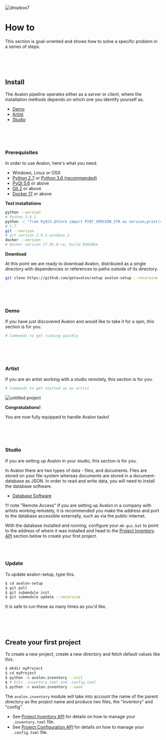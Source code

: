 ![dropbox7](https://user-images.githubusercontent.com/2152766/27370769-f788c0f2-5655-11e7-9ba8-93e8b8de70df.png)

# How to

This section is goal-oriented and shows how to solve a specific problem in a series of steps.

<br>
<br>
<br>

## Install

The Avalon pipeline operates either as a *server* or *client*, where the installation methods depends on which one you identify yourself as.

- [Demo](#demo)
- [Artist](#artist)
- [Studio](#studio)

<br>
<br>
<br>

### Prerequisites

In order to use Avalon, here's what you need.

- Windows, Linux or OSX
- [Python 2.7](https://www.python.org/downloads/) or [Python 3.6 (recommended)](https://www.python.org/downloads/)
- [PyQt 5.6](https://www.riverbankcomputing.com/software/pyqt/download5) or above
- [Git 2](https://git-scm.com/download) or above
- [Docker 17](https://www.docker.com/) or above

**Test installations**

```bash
python --version
# Python 3.6.1
python -c "from PyQt5.QtCore import PYQT_VERSION_STR as version;print(version)"
# 5.7
git --version
# git version 2.8.3.windows.1
docker --version
# Docker version 17.05.0-ce, build 89658be
```

**Download**

At this point we are ready to download Avalon, distributed as a single directory with dependencies or references to paths outside of its directory.

```bash
git clone https://github.com/getavalon/setup avalon-setup --recursive
```

<br>
<br>
<br>

### Demo

If you have just discovered Avalon and would like to take it for a spin, this section is for you.

```bash
# Commands to get running quickly
```

<br>
<br>
<br>

### Artist

If you are an artist working with a studio remotely, this section is for you.

```bash
# Commands to get started as an artist
```

![untitled project](https://cloud.githubusercontent.com/assets/2152766/26095001/00d078c0-3a14-11e7-9b9b-892fd7aec01b.gif)

**Congratulations!**

You are now fully equipped to handle Avalon tasks!

<br>
<br>
<br>

### Studio

If you are setting up Avalon in your studio, this section is for you.

In Avalon there are two types of data - files, and documents. Files are stored on your file-system whereas documents are stored in a document-database as JSON. In order to read and write data, you will need to install the database software.

- [Database Software](https://www.mongodb.com/download-center#community)

!!! note "Remote Access"
	If you are setting up Avalon in a company with artists working remotely, it is recommended you make the address and port to the database accessible externally, such as via the public internet.

With the database installed and running, configure your `mb-gui.bat` to point to the address of where it was installed and head to the [Project Inventory API](#project-inventory-api) section below to create your first project.

<br>
<br>

### Update

To update avalon-setup, type this.

```bash
$ cd avalon-setup
$ git pull
$ git submodule init
$ git submodule update --recursive
```

It is safe to run these as many times as you'd like.

<br>
<br>
<br>

## Create your first project

To create a new project, create a new directory and fetch default values like this.

```bash
$ mkdir myProject
$ cd myProject
$ python -m avalon.inventory --init
$ # Edit .inventory.toml and .config.toml
$ python -m avalon.inventory --save
```

The `avalon.inventory` module will take into account the name of the parent directory as the project name and produce two files, the "inventory" and "config".

- See [Project Inventory API](reference/#project-inventory-api) for details on how to manage your `.inventory.toml` file.
- See [Project Configuration API](reference/#project-configuration-api) for details on how to manage your `.config.toml` file.

<br>
<br>
<br>